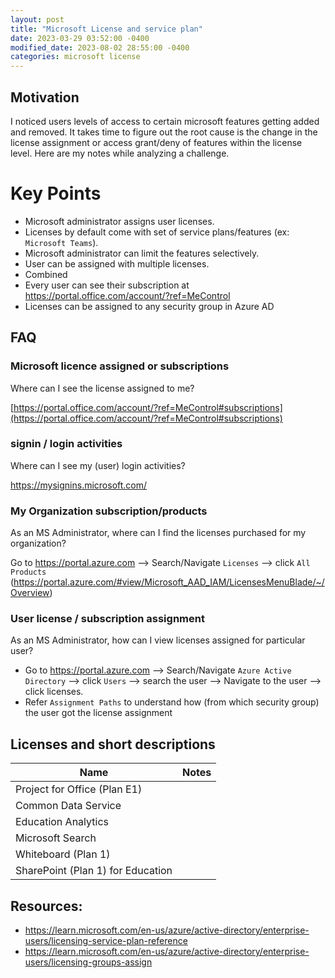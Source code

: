 ```yaml
---
layout: post
title: "Microsoft License and service plan"
date: 2023-03-29 03:52:00 -0400
modified_date: 2023-08-02 28:55:00 -0400
categories: microsoft license
---
```


## Motivation

I noticed users levels of access to certain microsoft features getting added and removed. It takes time to figure out the root cause is the change in the license assignment or access grant/deny of features within the license level. Here are my notes while analyzing a challenge.

# Key Points

- Microsoft administrator assigns user licenses.
- Licenses by default come with set of service plans/features (ex: `Microsoft Teams`).
- Microsoft administrator can limit the features selectively.
- User can be assigned with multiple licenses.
- Combined
- Every user can see their subscription at https://portal.office.com/account/?ref=MeControl
- Licenses can be assigned to any security group in Azure AD

## FAQ

### Microsoft licence assigned or subscriptions

Where can I see the license assigned to me?

[https://portal.office.com/account/?ref=MeControl#subscriptions](https://portal.office.com/account/?ref=MeControl#subscriptions)

### signin / login activities

Where can I see my (user) login activities?

https://mysignins.microsoft.com/


### My Organization subscription/products
As an MS Administrator, where can I find the licenses purchased for my organization?

Go to https://portal.azure.com --> Search/Navigate `Licenses` --> click `All Products` (https://portal.azure.com/#view/Microsoft_AAD_IAM/LicensesMenuBlade/~/Overview)

### User license / subscription assignment

As an MS Administrator, how can I view licenses assigned for particular user?

  - Go to https://portal.azure.com --> Search/Navigate `Azure Active Directory` --> click `Users` --> search the user --> Navigate to the user --> click licenses.
  - Refer `Assignment Paths` to understand how (from which security group) the user got the license assignment


## Licenses and short descriptions

|  Name |  Notes |  
|---|---|
| Project for Office (Plan E1)  |   | 
| Common Data Service  |   |   
| Education Analytics |   |   
| Microsoft Search    |   | 
| Whiteboard (Plan 1) |   |
| SharePoint (Plan 1) for Education |   |



## Resources:

- https://learn.microsoft.com/en-us/azure/active-directory/enterprise-users/licensing-service-plan-reference
- https://learn.microsoft.com/en-us/azure/active-directory/enterprise-users/licensing-groups-assign
